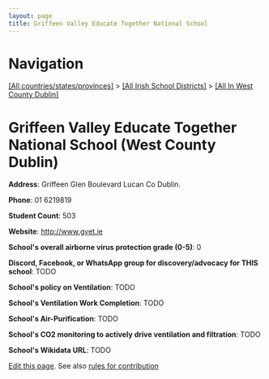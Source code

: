 ```yaml
---
layout: page
title: Griffeen Valley Educate Together National School
---
```

# Navigation

[[All countries/states/provinces]](../../..) > [[All Irish School Districts]](../..) > [[All In West County Dublin]](..)

# Griffeen Valley Educate Together National School (West County Dublin)

**Address**: Griffeen Glen Boulevard Lucan Co Dublin.

**Phone**: 01 6219819

**Student Count**: 503

**Website**: <http://www.gvet.ie>

**School's overall airborne virus protection grade (0-5)**: 0

**Discord, Facebook, or WhatsApp group for discovery/advocacy for THIS school**: TODO

**School's policy on Ventilation**: TODO

**School's Ventilation Work Completion**: TODO

**School's Air-Purification**: TODO

**School's CO2 monitoring to actively drive ventilation and filtration**: TODO

**School's Wikidata URL**: TODO


[Edit this page](https://github.com/ventilate-schools/Ireland/edit/main/./Dublin_West_County_Dublin/Griffeen_Valley_Educate_Together_National_School.md). See also [rules for contribution](../../../contribution-rules/)